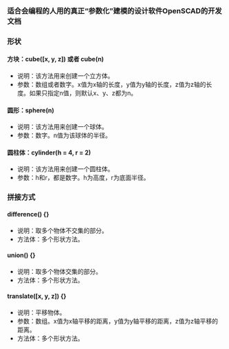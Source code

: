 ### 适合会编程的人用的真正“参数化”建模的设计软件OpenSCAD的开发文档

### 形状
#### 方块：cube([x, y, z]) 或者 cube(n)
* 说明：该方法用来创建一个立方体。
* 参数：数组或者数字。x值为x轴的长度，y值为y轴的长度，z值为z轴的长度。如果只指定n值，则默认x、y、z都为n。

#### 圆形：sphere(n)
* 说明：该方法用来创建一个球体。
* 参数：数字。n值为该球体的半径。

#### 圆柱体：cylinder(h = 4, r = 2)
* 说明：该方法用来创建一个圆柱体。
* 参数：h和r，都是数字。h为高度，r为底面半径。

### 拼接方式
#### difference() {}
* 说明：取多个物体不交集的部分。
* 方法体：多个形状方法。

#### union() {}
* 说明：取多个物体交集的部分。
* 方法体：多个形状方法。

#### translate([x, y, z]) {}
* 说明：平移物体。
* 参数：数组。x值为x轴平移的距离，y值为y轴平移的距离，z值为z轴平移的距离。
* 方法体：多个形状方法。


